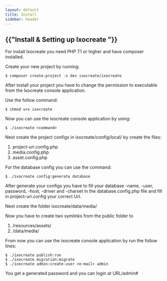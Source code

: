 ```yaml
---
layout: default
title: Install
sidebar: header
---
```

<h2 class="green"> {{"Install & Setting up Ixocreate "}}</h2>

For install Ixocreate you need PHP 7.1 or higher and have composer installed.



Create your new project by running:
```console
$ composer create-project -s dev ixocreate/ixocreate
```
After install your project you have to change the permission to executable from the Ixocreate console application.

Use the follow command:
```console
$ chmod u+x ixocreate
```
    
Now you can use the ixocreate console application by using:
```console
$ ./ixocreate <command>
```
Next create the project configs in ixocreate/config/local/ by create the files:
<ol>
    <li>project-uri.config.php</li>
    <li>media.config.php</li>
    <li>asset.config.php</li>
</ol>
For the database config you can use the command:

```console
$ ./ixocreate config:generate database
```

After generate your configs you have to fill your database -name, -user, password, -host, -driver and -charset in the database.config.php
file and fill in project-uri.config your correct Url.


Next create the folder ixocreate/data/media/


Now you have to create two symlinks from the public folder to
<ol>
    <li>/resources/assets/</li>
    <li>/data/media/</li>
</ol>


From now you can use the ixocreate console application by run the follow lines:

```console
$ ./ixocreate publish:run
$ ./ixocreate migration:migrate
$ ./ixocreate admin:create-user <e-mail> admin
```

You get a generated password and you can login at URL/admin#